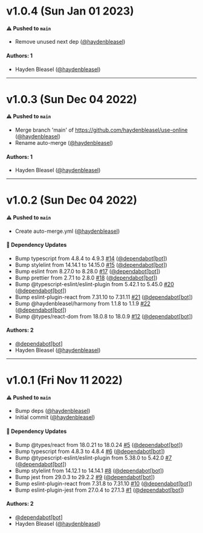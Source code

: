 # v1.0.4 (Sun Jan 01 2023)

#### ⚠️ Pushed to `main`

- Remove unused next dep ([@haydenbleasel](https://github.com/haydenbleasel))

#### Authors: 1

- Hayden Bleasel ([@haydenbleasel](https://github.com/haydenbleasel))

---

# v1.0.3 (Sun Dec 04 2022)

#### ⚠️ Pushed to `main`

- Merge branch 'main' of https://github.com/haydenbleasel/use-online ([@haydenbleasel](https://github.com/haydenbleasel))
- Rename auto-merge ([@haydenbleasel](https://github.com/haydenbleasel))

#### Authors: 1

- Hayden Bleasel ([@haydenbleasel](https://github.com/haydenbleasel))

---

# v1.0.2 (Sun Dec 04 2022)

#### ⚠️ Pushed to `main`

- Create auto-merge.yml ([@haydenbleasel](https://github.com/haydenbleasel))

#### 🔩 Dependency Updates

- Bump typescript from 4.8.4 to 4.9.3 [#14](https://github.com/haydenbleasel/use-online/pull/14) ([@dependabot[bot]](https://github.com/dependabot[bot]))
- Bump stylelint from 14.14.1 to 14.15.0 [#15](https://github.com/haydenbleasel/use-online/pull/15) ([@dependabot[bot]](https://github.com/dependabot[bot]))
- Bump eslint from 8.27.0 to 8.28.0 [#17](https://github.com/haydenbleasel/use-online/pull/17) ([@dependabot[bot]](https://github.com/dependabot[bot]))
- Bump prettier from 2.7.1 to 2.8.0 [#18](https://github.com/haydenbleasel/use-online/pull/18) ([@dependabot[bot]](https://github.com/dependabot[bot]))
- Bump @typescript-eslint/eslint-plugin from 5.42.1 to 5.45.0 [#20](https://github.com/haydenbleasel/use-online/pull/20) ([@dependabot[bot]](https://github.com/dependabot[bot]))
- Bump eslint-plugin-react from 7.31.10 to 7.31.11 [#21](https://github.com/haydenbleasel/use-online/pull/21) ([@dependabot[bot]](https://github.com/dependabot[bot]))
- Bump @haydenbleasel/harmony from 1.1.8 to 1.1.9 [#22](https://github.com/haydenbleasel/use-online/pull/22) ([@dependabot[bot]](https://github.com/dependabot[bot]))
- Bump @types/react-dom from 18.0.8 to 18.0.9 [#12](https://github.com/haydenbleasel/use-online/pull/12) ([@dependabot[bot]](https://github.com/dependabot[bot]))

#### Authors: 2

- [@dependabot[bot]](https://github.com/dependabot[bot])
- Hayden Bleasel ([@haydenbleasel](https://github.com/haydenbleasel))

---

# v1.0.1 (Fri Nov 11 2022)

#### ⚠️ Pushed to `main`

- Bump deps ([@haydenbleasel](https://github.com/haydenbleasel))
- Initial commit ([@haydenbleasel](https://github.com/haydenbleasel))

#### 🔩 Dependency Updates

- Bump @types/react from 18.0.21 to 18.0.24 [#5](https://github.com/haydenbleasel/use-online/pull/5) ([@dependabot[bot]](https://github.com/dependabot[bot]))
- Bump typescript from 4.8.3 to 4.8.4 [#6](https://github.com/haydenbleasel/use-online/pull/6) ([@dependabot[bot]](https://github.com/dependabot[bot]))
- Bump @typescript-eslint/eslint-plugin from 5.38.0 to 5.42.0 [#7](https://github.com/haydenbleasel/use-online/pull/7) ([@dependabot[bot]](https://github.com/dependabot[bot]))
- Bump stylelint from 14.12.1 to 14.14.1 [#8](https://github.com/haydenbleasel/use-online/pull/8) ([@dependabot[bot]](https://github.com/dependabot[bot]))
- Bump jest from 29.0.3 to 29.2.2 [#9](https://github.com/haydenbleasel/use-online/pull/9) ([@dependabot[bot]](https://github.com/dependabot[bot]))
- Bump eslint-plugin-react from 7.31.8 to 7.31.10 [#10](https://github.com/haydenbleasel/use-online/pull/10) ([@dependabot[bot]](https://github.com/dependabot[bot]))
- Bump eslint-plugin-jest from 27.0.4 to 27.1.3 [#1](https://github.com/haydenbleasel/use-online/pull/1) ([@dependabot[bot]](https://github.com/dependabot[bot]))

#### Authors: 2

- [@dependabot[bot]](https://github.com/dependabot[bot])
- Hayden Bleasel ([@haydenbleasel](https://github.com/haydenbleasel))
